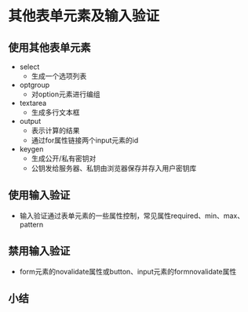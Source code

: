 # 其他表单元素及输入验证

## 使用其他表单元素
- select
    - 生成一个选项列表
- optgroup
    - 对option元素进行编组
- textarea
    - 生成多行文本框
- output
    - 表示计算的结果
    - 通过for属性链接两个input元素的id
- keygen
    - 生成公开/私有密钥对
    - 公钥发给服务器、私钥由浏览器保存并存入用户密钥库

## 使用输入验证
- 输入验证通过表单元素的一些属性控制，常见属性required、min、max、pattern

## 禁用输入验证
- form元素的novalidate属性或button、input元素的formnovalidate属性

## 小结
